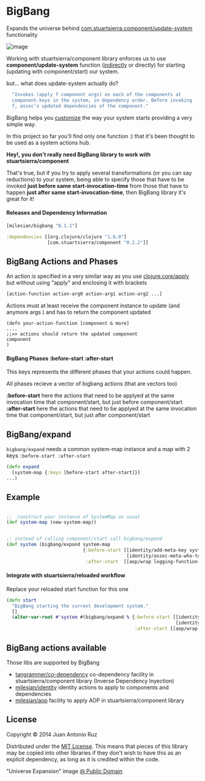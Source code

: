 # BigBang

Expands the universe behind  [com.stuartsierra.component/update-system](https://github.com/stuartsierra/component/blob/master/src/com/stuartsierra/component.clj#L117) functionality 
 
![image](https://dl.dropboxusercontent.com/u/8688858/bigbang.png)

Working with stuartsierra/component library enforces us to use **component/update-system** function ([indirectly](https://github.com/stuartsierra/component/blob/master/src/com/stuartsierra/component.clj#L143-L151) or directly) for starting (updating with component/start) our system.    

but... what does update-system actually do?
```clojure 
  "Invokes (apply f component args) on each of the components at
  component-keys in the system, in dependency order. Before invoking
  f, assoc's updated dependencies of the component."
```

BigBang helps you [customize](https://github.com/stuartsierra/component#customization) the way your system starts providing a very simple way. 

In this project so far you'll find only one function :) that it's been thought to be used as a system actions hub.


**Hey!, you don't really need BigBang library to work with stuartsierra/component**

That's true, but if you try to apply several transformations (or you can say reductions) to your system, being able to specify those that have to be invoked  **just before same start-invocation-time** from  those that have to happen **just after same start-invocation-time**,  then BigBang library it's great for it! 

#### Releases and Dependency Information

```clojure
[milesian/bigbang "0.1.1"]
```

```clojure
:dependencies [[org.clojure/clojure "1.6.0"]
               [com.stuartsierra/component "0.2.2"]]
```


##  BigBang Actions and Phases
An action is specified in a very similar way as you use [clojure.core/apply](http://clojuredocs.org/clojure.core/apply) but without using "apply" and enclosing it with brackets 
```clojure
[action-function action-arg0 action-arg1 action-arg2 ...]
```
Actions must at least receive the component instance to update (and anymore args ) and has to return the component updated
```
(defn your-action-function [component & more]
....
;;=> actions should return the updated component
component
)
```

#### BigBang Phases  :before-start :after-start

This keys represents the different phases that your actions could happen.  

All phases recieve a vector of bigbang actions (that are vectors too)

**:before-start** here the actions that need to be applyed at the same invocation time that component/start, but just before component/start  
**:after-start**  here the actions that need to be applyed at the same invocation time that component/start, but just after component/start 


##  BigBang/expand

```bigbang/expand``` needs a common system-map instance and a map with 2 keys ```:before-start :after-start``` 

```clojure 
(defn expand
  [system-map {:keys [before-start after-start]}]
...)

```


## Example

```clojure

;;  construct your instance of SystemMap as usual
(def system-map (new-system-map))


;; instead of calling component/start call bigbang/expand 
(def system (bigbang/expand system-map
                            {:before-start [[identity/add-meta-key system-map]
                                            [identity/assoc-meta-who-to-deps]]
                             :after-start  [[aop/wrap logging-function-invocation]]}))
```

#### Integrate with stuartsierra/reloaded workflow

Replace your reloaded start function for this one

```clojure
(defn start
  "BigBang starting the current development system."
  []
  (alter-var-root #'system #(bigbang/expand % {:before-start [[identity/add-meta-key %]
                                                              [identity/assoc-meta-who-to-deps]]
                                               :after-start [[aop/wrap visualisation-invocation]]})))
```

## BigBang actions available 

Those libs are supported by BigBang

* [tangrammer/co-dependency](https://github.com/tangrammer/co-dependency) co-dependency facility in stuartsierra/component library (Inverse Dependency Inyection)
* [milesian/identity](https://github.com/milesian/identity) identity actions to apply to components and dependencies 
* [milesian/aop](https://github.com/milesian/aop) facility to apply AOP in stuartsierra/component library



## License

Copyright © 2014 Juan Antonio Ruz 

Distributed under the [MIT License](http://opensource.org/licenses/MIT). This means that pieces of this library may be copied into other libraries if they don't wish to have this as an explicit dependency, as long as it is credited within the code.

"Universe Expansion" image [@ Public Domain](http://commons.wikimedia.org/wiki/File:Universe_expansion2.png)
